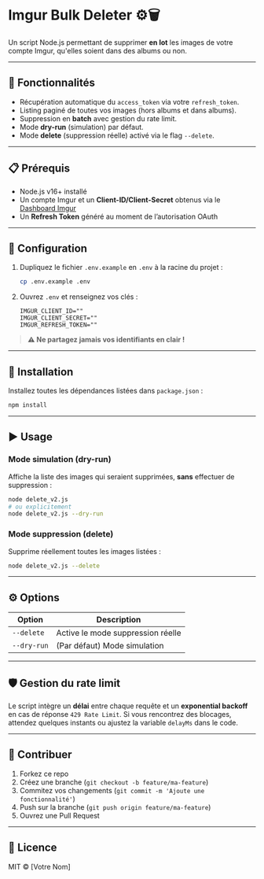 # Imgur Bulk Deleter ⚙️🗑️

Un script Node.js permettant de supprimer **en lot** les images de votre compte Imgur, qu'elles soient dans des albums ou non.

---

## 🚀 Fonctionnalités

- Récupération automatique du `access_token` via votre `refresh_token`.
- Listing paginé de toutes vos images (hors albums et dans albums).
- Suppression en **batch** avec gestion du rate limit.
- Mode **dry-run** (simulation) par défaut.
- Mode **delete** (suppression réelle) activé via le flag `--delete`.

---

## 📋 Prérequis

- Node.js v16+ installé
- Un compte Imgur et un **Client-ID/Client-Secret** obtenus via le [Dashboard Imgur](https://api.imgur.com/oauth2/addclient)
- Un **Refresh Token** généré au moment de l’autorisation OAuth

---

## 🔧 Configuration

1. Dupliquez le fichier `.env.example` en `.env` à la racine du projet :

   ```bash
   cp .env.example .env
   ```

2. Ouvrez `.env` et renseignez vos clés :

   ```env
   IMGUR_CLIENT_ID=""
   IMGUR_CLIENT_SECRET=""
   IMGUR_REFRESH_TOKEN=""
   ```

> **⚠️ Ne partagez jamais vos identifiants en clair !**

---

## 💾 Installation

Installez toutes les dépendances listées dans `package.json` :

```bash
npm install
```

---

## ▶️ Usage

### Mode simulation (dry-run)

Affiche la liste des images qui seraient supprimées, **sans** effectuer de suppression :

```bash
node delete_v2.js
# ou explicitement
node delete_v2.js --dry-run
```

### Mode suppression (delete)

Supprime réellement toutes les images listées :

```bash
node delete_v2.js --delete
```

---

## ⚙️ Options

| Option      | Description                       |
| ----------- | --------------------------------- |
| `--delete`  | Active le mode suppression réelle |
| `--dry-run` | (Par défaut) Mode simulation      |

---

## 🛡️ Gestion du rate limit

Le script intègre un **délai** entre chaque requête et un **exponential backoff** en cas de réponse `429 Rate Limit`.
Si vous rencontrez des blocages, attendez quelques instants ou ajustez la variable `delayMs` dans le code.

---

## 🤝 Contribuer

1. Forkez ce repo
2. Créez une branche (`git checkout -b feature/ma-feature`)
3. Commitez vos changements (`git commit -m 'Ajoute une fonctionnalité'`)
4. Push sur la branche (`git push origin feature/ma-feature`)
5. Ouvrez une Pull Request

---

## 📄 Licence

MIT © \[Votre Nom]

